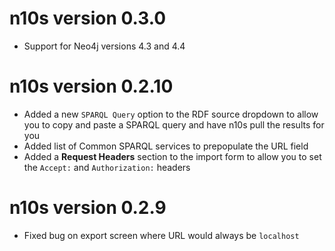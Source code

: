 # n10s version 0.3.0

- Support for Neo4j versions 4.3 and 4.4


# n10s version 0.2.10

- Added a new `SPARQL Query` option to the RDF source dropdown to allow you to copy and paste a SPARQL query and have n10s pull the results for you
- Added list of Common SPARQL services to prepopulate the URL field
- Added a **Request Headers** section to the import form to allow you to set the `Accept:` and `Authorization:` headers

# n10s version 0.2.9

- Fixed bug on export screen where URL would always be `localhost`